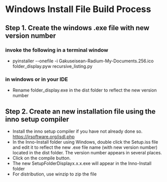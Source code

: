 # Windows Install File Build Process
## Step 1. Create the windows .exe file with new version number
### invoke the following in a terminal window
* pyinstaller --onefile -i Gakuseisean-Radium-My-Documents.256.ico folder_display.pyw recursive_listing.py
### in windows or in your IDE
* Rename folder_display.exe in the dist folder to reflect the new version number
## Step 2. Create an new installation file using the inno setup compiler
* Install the inno setup compiler if you have not already done so. https://jrsoftware.org/isdl.php
* In the Inno-Install folder using Windows, double click the Setup.iss file and edit it to reflect the new .exe file name (with new version number) located in the dist folder. The version number appears in several places.
* Click on the compile button. 
* The new SetupFolderDisplayx.x.x.exe will appear in the Inno-Install folder
* For distribution, use winzip to zip the file
